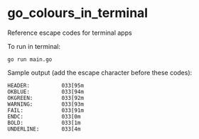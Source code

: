 # go_colours_in_terminal

Reference escape codes for terminal apps

To run in terminal:
```
go run main.go
```

Sample output (add the escape character before these codes):
```
HEADER:          033[95m
OKBLUE:          033[94m
OKGREEN:         033[92m
WARNING:         033[93m
FAIL:            033[91m
ENDC:            033[0m
BOLD:            033[1m
UNDERLINE:       033[4m
```
